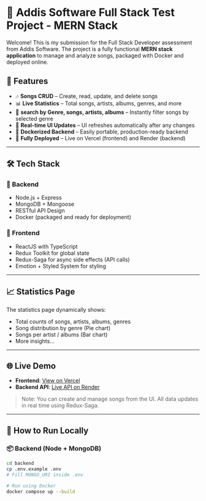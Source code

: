# 🎵 Addis Software Full Stack Test Project - MERN Stack

Welcome! This is my submission for the Full Stack Developer assessment from Addis Software. The project is a fully functional **MERN stack application** to manage and analyze songs, packaged with Docker and deployed online.

## 📌 Features

- 🎶 **Songs CRUD** – Create, read, update, and delete songs
- 📊 **Live Statistics** – Total songs, artists, albums, genres, and more
- 🔎 **search by Genre, songs, artists, albums** – Instantly filter songs by selected genre
- 🔁 **Real-time UI Updates** – UI refreshes automatically after any changes
- 🐳 **Dockerized Backend** – Easily portable, production-ready backend
- 🚀 **Fully Deployed** – Live on Vercel (frontend) and Render (backend)

---

## 🛠 Tech Stack

### 🔧 Backend
- Node.js + Express
- MongoDB + Mongoose
- RESTful API Design
- Docker (packaged and ready for deployment)

### 🎨 Frontend
- ReactJS with TypeScript
- Redux Toolkit for global state
- Redux-Saga for async side effects (API calls)
- Emotion + Styled System for styling

---

## 📈 Statistics Page

The statistics page dynamically shows:
- Total counts of songs, artists, albums, genres
- Song distribution by genre (Pie chart)
- Songs per artist / albums (Bar chart)
- More insights...

---

## 🌐 Live Demo

- **Frontend**: [View on Vercel](https://your-frontend-link.vercel.app)
- **Backend API**: [Live API on Render](https://your-backend-api.onrender.com/api/songs)

> Note: You can create and manage songs from the UI. All data updates in real time using Redux-Saga.

---

## 🧪 How to Run Locally

### 📦 Backend (Node + MongoDB)

```bash
cd backend
cp .env.example .env
# Fill MONGO_URI inside .env

# Run using Docker
docker compose up --build

